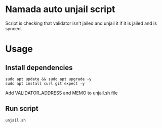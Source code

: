# Namada auto unjail script
Script is checking that validator isn't jailed and unjail it if it is jailed and is synced.
# Usage
## Install dependencies
~~~
sudo apt update && sudo apt upgrade -y
sudo apt install curl git expect -y
~~~
Add VALIDATOR_ADDRESS and MEMO to unjail.sh file
## Run script
~~~
unjail.sh
~~~
